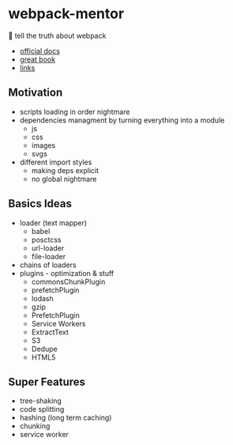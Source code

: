 # webpack-mentor
🚩 tell the truth about webpack
+ [official docs](https://webpack.js.org/)
+ [great book](https://survivejs.com/webpack/)
+ [links](https://github.com/webpack-contrib/awesome-webpack)


## Motivation
+ scripts loading in order nightmare
+ dependencies managment by turning everything into a module
  + js
  + css
  + images
  + svgs
+ different import styles
  + making deps explicit
  + no global nightmare

## Basics Ideas
+ loader (text mapper)
  + babel
  + posctcss
  + url-loader
  + file-loader
+ chains of loaders
+ plugins - optimization & stuff
  + commonsChunkPlugin
  + prefetchPlugin
  + lodash
  + gzip
  + PrefetchPlugin
  + Service Workers
  + ExtractText
  + S3
  + Dedupe
  + HTML5

## Super Features
+ tree-shaking
+ code splitting
+ hashing (long term caching)
+ chunking
+ service worker
